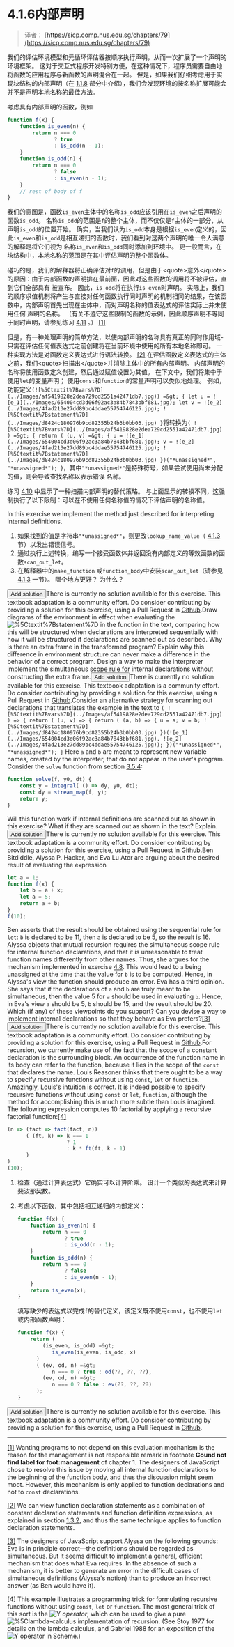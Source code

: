 # 4.1.6内部声明

> 译者： [https://sicp.comp.nus.edu.sg/chapters/79](https://sicp.comp.nus.edu.sg/chapters/79)

我们的评估环境模型和元循环评估器按顺序执行声明，从而一次扩展了一个声明的环境框架。 这对于交互式程序开发特别方便，在这种情况下，程序员需要自由地将函数的应用程序与新函数的声明混合在一起。 但是，如果我们仔细考虑用于实现块结构的内部声明（在 [1.1.8](10) 部分中介绍），我们会发现环境的按名称扩展可能会 并不是声明本地名称的最佳方法。

考虑具有内部声明的函数，例如

```js
function f(x) {
    function is_even(n) {
        return n === 0
               ? true
               : is_odd(n - 1);
    }
    function is_odd(n) {
        return n === 0
               ? false
               : is_even(n - 1);
    }
    // rest of body of f
}
```

我们的意图是，函数`is_even`主体中的名称`is_odd`应该引用在`is_even`之后声明的函数`is_odd`。 名称`is_odd`的范围是`f`的整个主体，而不仅仅是`f`主体的一部分，从声明`is_odd`的位置开始。 确实，当我们认为`is_odd`本身是根据`is_even`定义的，因此`is_even`和`is_odd`是相互递归的函数时，我们看到对这两个声明的唯一令人满意的解释是将它们视为 名称`is_even`和`is_odd`同时添加到环境中。 更一般而言，在块结构中，本地名称的范围是在其中评估声明的整个函数体。

碰巧的是，我们的解释器将正确评估对`f`的调用，但是由于&lt;quote&gt;意外&lt;/quote&gt;的原因：由于内部函数的声明排在最前面，因此对这些函数的调用将不被评估，直到它们全部具有 被宣布。 因此，`is_odd`将在执行`is_even`时声明。 实际上，我们的顺序求值机制将产生与直接对任何函数执行同时声明的机制相同的结果，在该函数中，内部声明首先出现在主体中，而对声明名称的值表达式的评估实际上并未使用任何 声明的名称。 （有关不遵守这些限制的函数的示例，因此顺序声明不等同于同时声明，请参见练习 [4.11](79#ex_4.11) 。） [[1]](79#footnote-1)

但是，有一种处理声明的简单方法，以使内部声明的名称具有真正的同时作用域-只需在评估任何值表达式之前创建将在当前环境中使用的所有本地名称即可。 一种实现方法是对函数定义表达式进行语法转换。 [[2]](79#footnote-2) 在评估函数定义表达式的主体之前，我们&lt;quote&gt;扫描出&lt;/quote&gt;并消除主体中的所有内部声明。 内部声明的名称将使用函数定义创建，然后通过赋值设置为其值。 在下文中，我们将集中于使用`let`的变量声明； 使用`const`和`function`的常量声明可以类似地处理。 例如，功能定义`(![%5Ctextit%7Bvars%7D](../Images/af5419828e2dea729cd2551a42471db7.jpg)) =&gt; { let u = ![e_1](../Images/654004cd3d06f92ac3a84b7843bbf681.jpg); let v = ![e_2](../Images/4fad213e27dd89bc4ddae55754746125.jpg); ![%5Ctextit%7Bstatement%7D](../Images/d8424c180976b9cd82355b24b3b0bb03.jpg) }`将转换为`( ![%5Ctextit%7Bvars%7D](../Images/af5419828e2dea729cd2551a42471db7.jpg) ) =&gt; { return ( (u, v) =&gt; { u = ![e_1](../Images/654004cd3d06f92ac3a84b7843bbf681.jpg); v = ![e_2](../Images/4fad213e27dd89bc4ddae55754746125.jpg); ![%5Ctextit%7Bstatement%7D](../Images/d8424c180976b9cd82355b24b3b0bb03.jpg) })("*unassigned*", "*unassigned*"); }`，其中`"*unassigned*"`是特殊符号，如果尝试使用尚未分配的值，则会导致查找名称以表示错误 名称。

练习 [4.10](79#ex_4.10) 中显示了一种扫描内部声明的替代策略。 与上面显示的转换不同，这强制执行了以下限制：可以在不使用任何名称值的情况下评估声明的名称值。

<exercise>In this exercise we implement the method just described for interpreting internal definitions.

1.  如果找到的值是字符串`"*unassigned*"`，则更改`lookup_name_value`（ [4.1.3](76) 节）以发出错误信号。
2.  通过执行上述转换，编写一个接受函数体并返回没有内部定义的等效函数的函数`scan_out_let`。
3.  在解释器中的`make_function` 或`function_body`中安装`scan_out_let`（请参见 [4.1.3](76) 一节）。 哪个地方更好？ 为什么？

<button class="btn btn-secondary solution_btn" data-toggle="collapse" href="#no_solution_79_1_div">Add solution</button>There is currently no solution available for this exercise. This textbook adaptation is a community effort. Do consider contributing by providing a solution for this exercise, using a Pull Request in [Github](https://github.com/source-academy/sicp).</exercise><exercise>Draw diagrams of the environment in effect when evaluating the ![%5Ctextit%7Bstatement%7D](../Images/d8424c180976b9cd82355b24b3b0bb03.jpg) in the function in the text, comparing how this will be structured when declarations are interpreted sequentially with how it will be structured if declarations are scanned out as described. Why is there an extra frame in the transformed program? Explain why this difference in environment structure can never make a difference in the behavior of a correct program. Design a way to make the interpreter implement the <quote>simultaneous</quote> scope rule for internal declarations without constructing the extra frame.<button class="btn btn-secondary solution_btn" data-toggle="collapse" href="#no_solution_79_1_div">Add solution</button>There is currently no solution available for this exercise. This textbook adaptation is a community effort. Do consider contributing by providing a solution for this exercise, using a Pull Request in [Github](https://github.com/source-academy/sicp).</exercise><exercise>Consider an alternative strategy for scanning out declarations that translates the example in the text to `( ![%5Ctextit%7Bvars%7D](../Images/af5419828e2dea729cd2551a42471db7.jpg) ) => { return ( (u, v) => { return ( (a, b) => { u = a; v = b; ![%5Ctextit%7Bstatement%7D](../Images/d8424c180976b9cd82355b24b3b0bb03.jpg) })(![e_1](../Images/654004cd3d06f92ac3a84b7843bbf681.jpg), ![e_2](../Images/4fad213e27dd89bc4ddae55754746125.jpg)); })("*unassigned*", "*unassigned*"); }` Here `a` and `b` are meant to represent new variable names, created by the interpreter, that do not appear in the user's program. Consider the `solve` function from section <ref name="sec:streams-and-delayed-evaluation">[3.5.4](70)</ref>:

```js
function solve(f, y0, dt) {
    const y = integral( () => dy, y0, dt);
    const dy = stream_map(f, y);
    return y;
}
```

Will this function work if internal definitions are scanned out as shown in this exercise? What if they are scanned out as shown in the text? Explain.<button class="btn btn-secondary solution_btn" data-toggle="collapse" href="#no_solution_79_1_div">Add solution</button>There is currently no solution available for this exercise. This textbook adaptation is a community effort. Do consider contributing by providing a solution for this exercise, using a Pull Request in [Github](https://github.com/source-academy/sicp).</exercise><exercise>Ben Bitdiddle, Alyssa P. Hacker, and Eva Lu Ator are arguing about the desired result of evaluating the expression

```js
let a = 1;
function f(x) {      
    let b = a + x;
    let a = 5;
    return a + b;
}
f(10);
```

Ben asserts that the result should be obtained using the sequential rule for `let`: `b` is declared to be 11, then `a` is declared to be 5, so the result is 16\. Alyssa objects that mutual recursion requires the simultaneous scope rule for internal function declarations, and that it is unreasonable to treat function names differently from other names. Thus, she argues for the mechanism implemented in exercise <ref name="ex:internal-defs">[4.8](79#ex_4.8)</ref>. This would lead to `a` being unassigned at the time that the value for `b` is to be computed. Hence, in Alyssa's view the function should produce an error. Eva has a third opinion. She says that if the declarations of `a` and `b` are truly meant to be simultaneous, then the value 5 for `a` should be used in evaluating `b`. Hence, in Eva's view `a` should be 5, `b` should be 15, and the result should be 20\. Which (if any) of these viewpoints do you support? Can you devise a way to implement internal declarations so that they behave as Eva prefers?[[3]](79#footnote-3)<button class="btn btn-secondary solution_btn" data-toggle="collapse" href="#no_solution_79_1_div">Add solution</button>There is currently no solution available for this exercise. This textbook adaptation is a community effort. Do consider contributing by providing a solution for this exercise, using a Pull Request in [Github](https://github.com/source-academy/sicp).</exercise><exercise>For recursion, we currently make use of the fact that the scope of a constant declaration is the surrounding block. An occurrence of the function name in its body can refer to the function, because it lies in the scope of the `const` that declares the name. Louis Reasoner thinks that there ought to be a way to specify recursive functions without using `const`, `let` or `function`. Amazingly, Louis's intuition is correct. It is indeed possible to specify recursive functions without using `const` or `let`, `function`, although the method for accomplishing this is much more subtle than Louis imagined. The following expression computes 10 factorial by applying a recursive factorial function:[[4]](79#footnote-4)

```js
(n => (fact => fact(fact, n))
      ( (ft, k) => k === 1
                   ? 1
                   : k * ft(ft, k - 1) 
      )
)
(10);
```

1.  检查（通过计算表达式）它确实可以计算阶乘。 设计一个类似的表达式来计算斐波那契数。
2.  考虑以下函数，其中包括相互递归的内部定义：

    ```js
    function f(x) {
        function is_even(n) {
            return n === 0
                   ? true
                   : is_odd(n - 1);
        }
        function is_odd(n) {
            return n === 0
                   ? false
                   : is_even(n - 1);
        }
        return is_even(x);
    }
    ```

    填写缺少的表达式以完成`f`的替代定义，该定义既不使用`const`，也不使用`let`或内部函数声明：

    ```js
    function f(x) {
        return (
            (is_even, is_odd) =&gt; 
               is_even(is_even, is_odd, x)
          )
          ( (ev, od, n) =&gt;
               n === 0 ? true : od(??, ??, ??),
            (ev, od, n) =&gt;
               n === 0 ? false : ev(??, ??, ??) 
          );
    }
    ```

<button class="btn btn-secondary solution_btn" data-toggle="collapse" href="#no_solution_79_1_div">Add solution</button>There is currently no solution available for this exercise. This textbook adaptation is a community effort. Do consider contributing by providing a solution for this exercise, using a Pull Request in [Github](https://github.com/source-academy/sicp).</exercise>

* * *

[[1]](79#footnote-link-1) Wanting programs to not depend on this evaluation mechanism is the reason for the <quote>management is not responsible</quote> remark in footnote <ref name="foot:management">**Cound not find label for foot:management**</ref> of chapter 1. The designers of JavaScript chose to resolve this issue by moving all internal function declarations to the beginning of the function body, and thus the discussion might seem moot. However, this mechanism is only applied to function declarations and not to `const` declarations.

[[2]](79#footnote-link-2) We can view function declaration statements as a combination of constant declaration statements and function definition expressions, as explained in section <ref name="sec:lambda">[1.3.2](20)</ref>, and thus the same technique applies to function declaration statements.

[[3]](79#footnote-link-3) The designers of JavaScript support Alyssa on the following grounds: Eva is in principle correct—the definitions should be regarded as simultaneous. But it seems difficult to implement a general, efficient mechanism that does what Eva requires. In the absence of such a mechanism, it is better to generate an error in the difficult cases of simultaneous definitions (Alyssa's notion) than to produce an incorrect answer (as Ben would have it).

[[4]](79#footnote-link-4) This example illustrates a programming trick for formulating recursive functions without using `const`, `let` or `function`. The most general trick of this sort is the ![Y](../Images/fc057c91da229543772de0dd6f8326f5.jpg) _operator_, which can be used to give a <quote>pure ![%5Clambda](../Images/5e8df2ba7e47a784c714d176ed8bbb7a.jpg)-calculus</quote> implementation of recursion. (See <citation>Stoy 1977</citation> for details on the lambda calculus, and <citation>Gabriel 1988</citation> for an exposition of the ![Y](../Images/fc057c91da229543772de0dd6f8326f5.jpg) operator in Scheme.)

